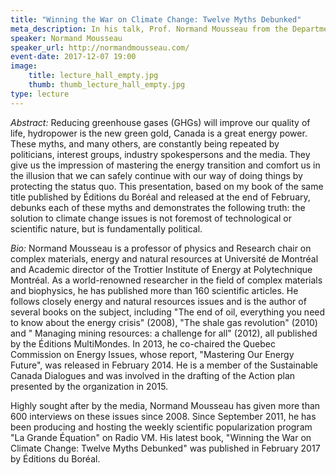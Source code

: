 ```yaml
---
title: "Winning the War on Climate Change: Twelve Myths Debunked"
meta_description: In his talk, Prof. Normand Mousseau from the Department of Physics at the Université de Montréal will debunk twelve climate change myths. With this gained clarity, it will become clear that the solution to climate change issues is not foremost of technological or scientific nature, but is fundamentally political.
speaker: Normand Mousseau
speaker_url: http://normandmousseau.com/
event-date: 2017-12-07 19:00
image:
    title: lecture_hall_empty.jpg
    thumb: thumb_lecture_hall_empty.jpg
type: lecture
---
```

*Abstract:*
Reducing greenhouse gases (GHGs) will improve our quality of life, hydropower is the new green gold, Canada is a great energy power. These myths, and many others, are constantly being repeated by politicians, interest groups, industry spokespersons and the media. They give us the impression of mastering the energy transition and comfort us in the illusion that we can safely continue with our way of doing things by protecting the status quo. This presentation, based on my book of the same title published by Éditions du Boréal and released at the end of February, debunks each of these myths and demonstrates the following truth: the solution to climate change issues is not foremost of technological or scientific nature, but is fundamentally political.

*Bio:*
Normand Mousseau is a professor of physics and Research chair on complex materials, energy and natural resources at Université de Montréal and Academic director of the Trottier Institute of Energy at Polytechnique Montréal. As a world-renowned researcher in the field of complex materials and biophysics, he has published more than 160 scientific articles. He follows closely energy and natural resources issues and is the author of several books on the subject, including "The end of oil, everything you need to know about the energy crisis" (2008), "The shale gas revolution" (2010) and " Managing mining resources: a challenge for all" (2012), all published by the Éditions MultiMondes. In 2013, he co-chaired the Quebec Commission on Energy Issues, whose report, "Mastering Our Energy Future", was released in February 2014. He is a member of the Sustainable Canada Dialogues and was involved in the drafting of the Action plan presented by the organization in 2015.

Highly sought after by the media, Normand Mousseau has given more than 600 interviews on these issues since 2008. Since September 2011, he has been producing and hosting the weekly scientific popularization program "La Grande Équation" on Radio VM. His latest book, "Winning the War on Climate Change: Twelve Myths Debunked"  was published in February 2017 by Éditions du Boréal.
